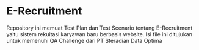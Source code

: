 # E-Recruitment
Repository ini memuat Test Plan dan Test Scenario tentang E-Recruitment yaitu sistem rekuitasi karyawan baru berbasis website. Isi file ini ditujukan untuk memenuhi QA Challenge dari PT Steradian Data Optima
